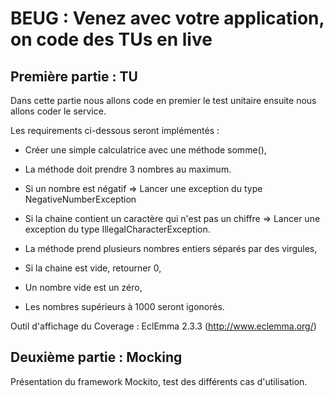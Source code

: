 # BEUG : Venez avec votre application, on code des TUs en live

## Première partie : TU

Dans cette partie nous allons code en premier le test unitaire ensuite nous allons coder le service.

Les requirements ci-dessous seront implémentés :

 - Créer une simple calculatrice avec une méthode somme(),
 
 - La méthode doit prendre 3 nombres au maximum.
 
 - Si un nombre est négatif => Lancer une exception du type NegativeNumberException
 
 - Si la chaine contient un caractère qui n'est pas un chiffre => Lancer une exception du type IllegalCharacterException.
 
 - La méthode prend plusieurs nombres entiers séparés par des virgules,
 
 - Si la chaine est vide, retourner 0,
 
 - Un nombre vide est un zéro,
 
 - Les nombres supérieurs à 1000 seront igonorés.

Outil d'affichage du Coverage : EclEmma 2.3.3 (http://www.eclemma.org/)

## Deuxième partie : Mocking

Présentation du framework Mockito, test des différents cas d'utilisation.
